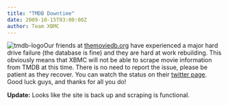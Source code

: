 ```yaml
---
title: "TMDB Downtime"
date: 2009-10-15T03:00:00Z
author: Team XBMC
---
```


![tmdb-logo](/images/blog/tmdb-logo-128x101.jpeg "tmdb-logo")Our friends at [themoviedb.org](https://www.themoviedb.org/) have experienced a major hard drive failure (the database is fine) and they are hard at work rebuilding. This obviously means that XBMC will not be able to scrape movie information from TMDB at this time. There is no need to report the issue, please be patient as they recover. You can watch the status on their [twitter page](https://twitter.com/themoviedb). Good luck guys, and thanks for all you do!

**Update:** Looks like the site is back up and scraping is functional.
